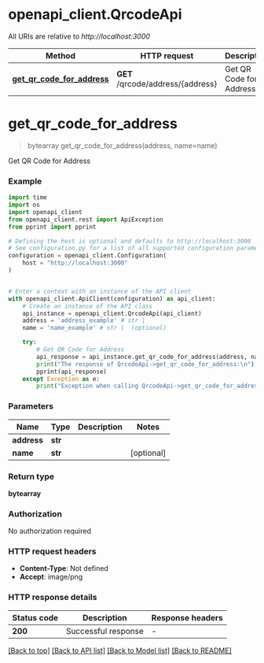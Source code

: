 # openapi_client.QrcodeApi

All URIs are relative to *http://localhost:3000*

Method | HTTP request | Description
------------- | ------------- | -------------
[**get_qr_code_for_address**](QrcodeApi.md#get_qr_code_for_address) | **GET** /qrcode/address/{address} | Get QR Code for Address


# **get_qr_code_for_address**
> bytearray get_qr_code_for_address(address, name=name)

Get QR Code for Address

### Example

```python
import time
import os
import openapi_client
from openapi_client.rest import ApiException
from pprint import pprint

# Defining the host is optional and defaults to http://localhost:3000
# See configuration.py for a list of all supported configuration parameters.
configuration = openapi_client.Configuration(
    host = "http://localhost:3000"
)


# Enter a context with an instance of the API client
with openapi_client.ApiClient(configuration) as api_client:
    # Create an instance of the API class
    api_instance = openapi_client.QrcodeApi(api_client)
    address = 'address_example' # str | 
    name = 'name_example' # str |  (optional)

    try:
        # Get QR Code for Address
        api_response = api_instance.get_qr_code_for_address(address, name=name)
        print("The response of QrcodeApi->get_qr_code_for_address:\n")
        pprint(api_response)
    except Exception as e:
        print("Exception when calling QrcodeApi->get_qr_code_for_address: %s\n" % e)
```



### Parameters

Name | Type | Description  | Notes
------------- | ------------- | ------------- | -------------
 **address** | **str**|  | 
 **name** | **str**|  | [optional] 

### Return type

**bytearray**

### Authorization

No authorization required

### HTTP request headers

 - **Content-Type**: Not defined
 - **Accept**: image/png

### HTTP response details
| Status code | Description | Response headers |
|-------------|-------------|------------------|
**200** | Successful response |  -  |

[[Back to top]](#) [[Back to API list]](../README.md#documentation-for-api-endpoints) [[Back to Model list]](../README.md#documentation-for-models) [[Back to README]](../README.md)

